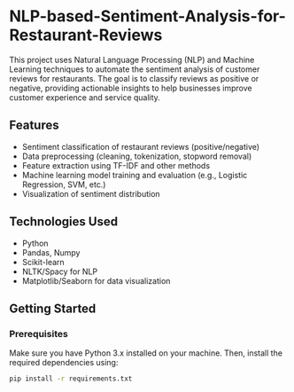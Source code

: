 # NLP-based-Sentiment-Analysis-for-Restaurant-Reviews
This project uses Natural Language Processing (NLP) and Machine Learning techniques to automate the sentiment analysis of customer reviews for restaurants. The goal is to classify reviews as positive or negative, providing actionable insights to help businesses improve customer experience and service quality.

## Features
- Sentiment classification of restaurant reviews (positive/negative)
- Data preprocessing (cleaning, tokenization, stopword removal)
- Feature extraction using TF-IDF and other methods
- Machine learning model training and evaluation (e.g., Logistic Regression, SVM, etc.)
- Visualization of sentiment distribution

## Technologies Used
- Python
- Pandas, Numpy
- Scikit-learn
- NLTK/Spacy for NLP
- Matplotlib/Seaborn for data visualization

## Getting Started

### Prerequisites
Make sure you have Python 3.x installed on your machine. Then, install the required dependencies using:

```bash
pip install -r requirements.txt
